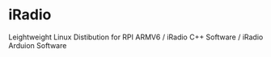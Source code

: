 # iRadio
Leightweight Linux Distibution for RPI ARMV6 / iRadio C++ Software / iRadio Arduion Software

